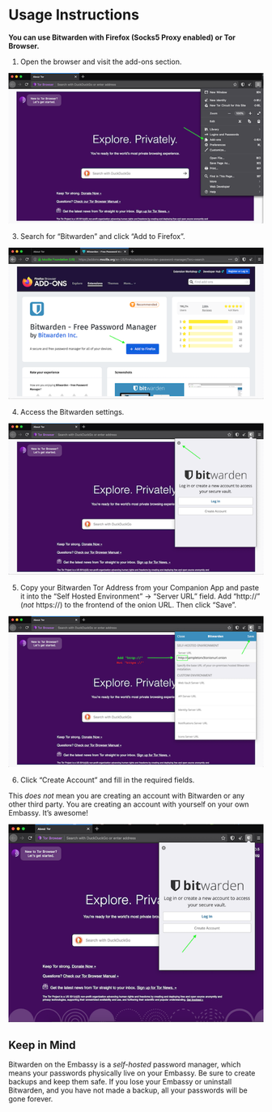 # Usage Instructions

**You can use Bitwarden with Firefox (Socks5 Proxy enabled) or Tor Browser.**

1. Open the browser and visit the add-ons section.

![](./assets/img-1.png)

3. Search for “Bitwarden” and click “Add to Firefox”.

![](./assets/img-2.png)

4. Access the Bitwarden settings.

![](./assets/img-3.png)

5. Copy your Bitwarden Tor Address from your Companion App and paste it into the “Self Hosted Environment” → “Server URL” field. Add “http://” (*not* https://) to the frontend of the onion URL. Then click “Save”.

![](./assets/img-4.png)

6. Click “Create Account” and fill in the required fields.

This *does not* mean you are creating an account with Bitwarden or any other third party. You are creating an account with yourself on your own Embassy. It’s awesome!

![](./assets/img-5.png)

## Keep in Mind

Bitwarden on the Embassy is a *self-hosted* password manager, which means your passwords physically live on your Embassy. Be sure to create backups and keep them safe. If you lose your Embassy or uninstall Bitwarden, and you have not made a backup, all your passwords will be gone forever.